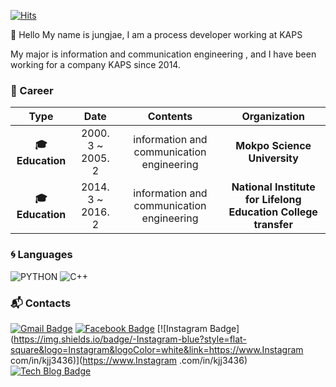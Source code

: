 [![Hits](https://hits.seeyoufarm.com/api/count/incr/badge.svg?url=https%3A%2F%2Fgithub.com%2Fkjj3436)](https://hits.seeyoufarm.com)

:wave: Hello My name is jungjae, I am a process developer working at KAPS

 My major is information and communication engineering , and I have been working for a company KAPS since 2014. 
 
### :purple_heart: Career

| **Type** | **Date** | **Contents** | **Organization** |
|:--------:|:--------:|:--------:|:--------:|
| **:mortar_board: Education** | 2000. 3 ~ 2005. 2 | information and communication engineering  | **Mokpo Science University** |
| **:mortar_board: Education** | 2014. 3 ~ 2016. 2 | information and communication engineering | **National Institute for Lifelong Education College transfer** |

### :cyclone: Languages
![PYTHON](https://img.shields.io/badge/PYTHON-%E2%98%86%E2%98%86%E2%98%86%E2%98%86%E2%98%86?style=plastic&logo=Python&logoColor=white)
![C++](https://img.shields.io/badge/C++-%E2%98%85%E2%98%85%E2%98%85%E2%98%86%E2%98%86?-3DDC84?style=plastic&logo=c++&logoColor=white)

### :mailbox_with_mail: Contacts
[![Gmail Badge](https://img.shields.io/badge/Gmail-d14836?style=flat-square&logo=Gmail&logoColor=white&link=mailto:harimkang4422@gmail.com)](mailto:harimkang4422@gmail.com) 
[![Facebook Badge](https://img.shields.io/badge/facebook-1877f2?style=flat-square&logo=facebook&logoColor=white&link=https://www.facebook.com/kjj3436)](https://www.facebook.com/kjj3436) 
[![Instagram Badge](https://img.shields.io/badge/-Instagram-blue?style=flat-square&logo=Instagram&logoColor=white&link=https://www.Instagram com/in/kjj3436)](https://www.Instagram .com/in/kjj3436)
[![Tech Blog Badge](http://img.shields.io/badge/-Tech%20blog-black?style=flat-square&logo=github&link=https://davinci-ai.tistory.com/)](https://davinci-ai.tistory.com/)
